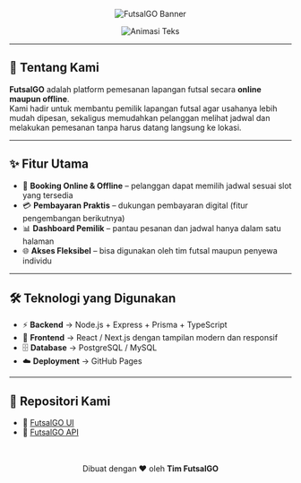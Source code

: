 <!-- Banner / Header -->
<p align="center">
  <img src="https://img.shields.io/badge/FutsalGO-Pesan%20Lapangan%20Mudah-00BFFF?style=for-the-badge&logo=github" alt="FutsalGO Banner"/>
</p>

<!-- Animasi Teks -->
<p align="center">
  <img src="https://readme-typing-svg.demolab.com?font=Poppins&size=22&pause=1000&color=00BFFF&center=true&vCenter=true&width=600&lines=%E2%9A%BD+Selamat+Datang+di+FutsalGO!;%F0%9F%9A%80+Pesan+Lapangan+Futsal+Kapan+Saja+Dimana+Saja;%E2%9C%A8+Solusi+Digital+untuk+Pemilik+Lapangan+Futsal" alt="Animasi Teks"/>
</p>

---

## 👋 Tentang Kami

**FutsalGO** adalah platform pemesanan lapangan futsal secara **online maupun offline**.  
Kami hadir untuk membantu pemilik lapangan futsal agar usahanya lebih mudah dipesan, sekaligus memudahkan pelanggan melihat jadwal dan melakukan pemesanan tanpa harus datang langsung ke lokasi.

---

## ✨ Fitur Utama

- 📅 **Booking Online & Offline** – pelanggan dapat memilih jadwal sesuai slot yang tersedia
- 💳 **Pembayaran Praktis** – dukungan pembayaran digital (fitur pengembangan berikutnya)
- 📊 **Dashboard Pemilik** – pantau pesanan dan jadwal hanya dalam satu halaman
- 🌐 **Akses Fleksibel** – bisa digunakan oleh tim futsal maupun penyewa individu

---

## 🛠️ Teknologi yang Digunakan

- ⚡ **Backend** → Node.js + Express + Prisma + TypeScript
- 🎨 **Frontend** → React / Next.js dengan tampilan modern dan responsif
- 🗄️ **Database** → PostgreSQL / MySQL
- ☁️ **Deployment** → GitHub Pages

---

## 📂 Repositori Kami

- 🔗 [FutsalGO UI](https://github.com/FutsalGO/futsalgo-ui.git)
- 🔗 [FutsalGO API](https://github.com/FutsalGO/futsalgo-api.git) <br/><br/><br/>
<p align="center">
  Dibuat dengan ❤️ oleh <b>Tim FutsalGO</b>
</p>
